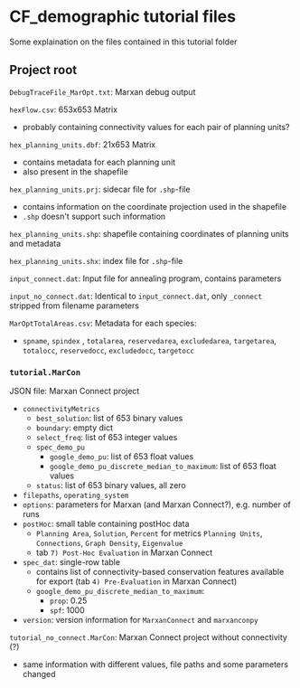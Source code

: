 # CF_demographic tutorial files
Some explaination on the files contained in this tutorial folder

## Project root
`DebugTraceFile_MarOpt.txt`: Marxan debug output

`hexFlow.csv`: 653x653 Matrix
- probably containing connectivity values for each pair of planning units?

`hex_planning_units.dbf`: 21x653 Matrix
- contains metadata for each planning unit
- also present in the shapefile

`hex_planning_units.prj`: sidecar file for `.shp`-file
- contains information on the coordinate projection used in the shapefile
- `.shp` doesn't support such information

`hex_planning_units.shp`: shapefile containing coordinates of planning units and metadata

`hex_planning_units.shx`: index file for `.shp`-file

`input_connect.dat`: Input file for annealing program, contains parameters

`input_no_connect.dat`: Identical to `input_connect.dat`, only `_connect` stripped from filename parameters

`MarOptTotalAreas.csv`: Metadata for each species:
- `spname`, `spindex` , `totalarea`, `reservedarea`, `excludedarea`, `targetarea`, `totalocc`, `reservedocc`, `excludedocc`, `targetocc`

### `tutorial.MarCon`
JSON file: Marxan Connect project
- `connectivityMetrics`
	- `best_solution`: list of 653 binary values
	- `boundary`: empty dict
	- `select_freq`: list of 653 integer values
	- `spec_demo_pu`
		- `google_demo_pu`: list of 653 float values
		- `google_demo_pu_discrete_median_to_maximum`: list of 653 float values
	- `status`: list of 653 binary values, all zero
- `filepaths`, `operating_system`
- `options`: parameters for Marxan (and Marxan Connect?), e.g. number of runs
- `postHoc`: small table containing postHoc data
	- `Planning Area`, `Solution`, `Percent` for metrics `Planning Units`, `Connections`, `Graph Density`, `Eigenvalue`
	- tab `7) Post-Hoc Evaluation` in Marxan Connect
- `spec_dat`: single-row table
	- contains list of connectivity-based conservation features available for export (tab `4) Pre-Evaluation` in Marxan Connect)
	- `google_demo_pu_discrete_median_to_maximum`:
		- `prop`: 0.25
		- `spf`: 1000
- `version`: version information for `MarxanConnect` and `marxanconpy`

`tutorial_no_connect.MarCon`: Marxan Connect project without connectivity (?)
- same information with different values, file paths and some parameters changed
